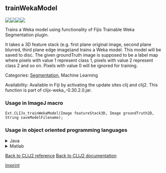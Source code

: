 ## trainWekaModel
<img src="images/mini_empty_logo.png"/><img src="images/mini_empty_logo.png"/><img src="images/mini_clijx_logo.png"/><img src="images/mini_empty_logo.png"/>

Trains a Weka model using functionality of Fijis Trainable Weka Segmentation plugin. 

It takes a 3D feature stack (e.g. first plane original image, second plane blurred, third plane edge image)and trains a Weka model. This model will be saved to disc.
The given groundTruth image is supposed to be a label map where pixels with value 1 represent class 1, pixels with value 2 represent class 2 and so on. Pixels with value 0 will be ignored for training.

Categories: [Segmentation](https://clij.github.io/clij2-docs/reference__segmentation), Machine Learning

Availability: Available in Fiji by activating the update sites clij and clij2.
This function is part of clijx-weka_-0.30.2.0.jar.

### Usage in ImageJ macro
```
Ext.CLIJx_trainWekaModel(Image featureStack3D, Image groundTruth2D, String saveModelFilename);
```


### Usage in object oriented programming languages



<details>

<summary>
Java
</summary>
<pre class="highlight">// init CLIJ and GPU
import net.haesleinhuepf.clijx.CLIJx;
import net.haesleinhuepf.clij.clearcl.ClearCLBuffer;
CLIJx clijx = CLIJx.getInstance();

// get input parameters
ClearCLBuffer featureStack3D = clijx.push(featureStack3DImagePlus);
ClearCLBuffer groundTruth2D = clijx.push(groundTruth2DImagePlus);
</pre>

<pre class="highlight">
// Execute operation on GPU
CLIJxWeka2 resultTrainWekaModel = clijx.trainWekaModel(featureStack3D, groundTruth2D, saveModelFilename);
</pre>

<pre class="highlight">
// show result
System.out.println(resultTrainWekaModel);

// cleanup memory on GPU
clijx.release(featureStack3D);
clijx.release(groundTruth2D);
</pre>

</details>



<details>

<summary>
Matlab
</summary>
<pre class="highlight">% init CLIJ and GPU
clijx = init_clatlabx();

% get input parameters
featureStack3D = clijx.pushMat(featureStack3D_matrix);
groundTruth2D = clijx.pushMat(groundTruth2D_matrix);
</pre>

<pre class="highlight">
% Execute operation on GPU
CLIJxWeka2 resultTrainWekaModel = clijx.trainWekaModel(featureStack3D, groundTruth2D, saveModelFilename);
</pre>

<pre class="highlight">
% show result
System.out.println(resultTrainWekaModel);

% cleanup memory on GPU
clijx.release(featureStack3D);
clijx.release(groundTruth2D);
</pre>

</details>



[Back to CLIJ2 reference](https://clij.github.io/clij2-docs/reference)
[Back to CLIJ2 documentation](https://clij.github.io/clij2-docs)

[Imprint](https://clij.github.io/imprint)
